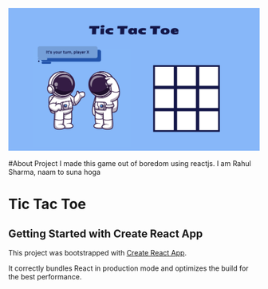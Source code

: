 
![Tic Tac Toe](https://github.com/Rahulsharma936/rahul-tictactoe/blob/main/src/assets/images/project-preview.png?raw=true)

#About Project
I made this game out of boredom using reactjs.
I am Rahul Sharma, naam to suna hoga

# Tic Tac Toe

## Getting Started with Create React App

This project was bootstrapped with [Create React App](https://github.com/facebook/create-react-app).


It correctly bundles React in production mode and optimizes the build for the best performance.
